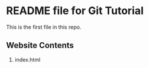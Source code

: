 # README file for Git Tutorial

This is the first file in this repo.

## Website Contents
 
1. index.html 